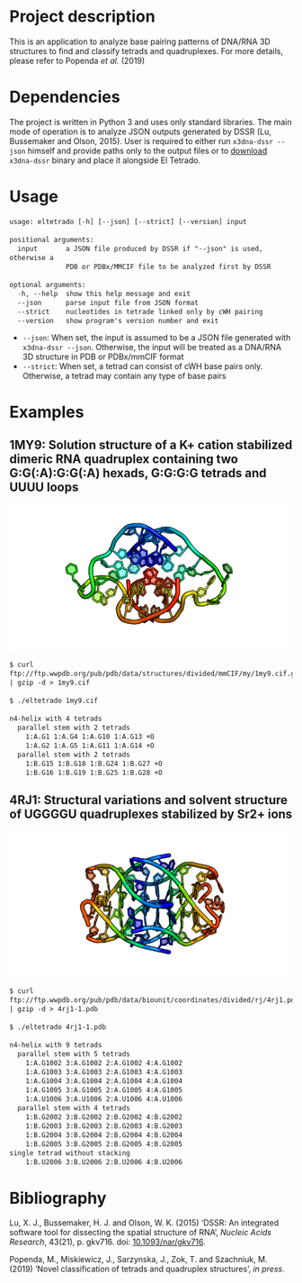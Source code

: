 # Project description

This is an application to analyze base pairing patterns of DNA/RNA 3D
structures to find and classify tetrads and quadruplexes. For more
details, please refer to Popenda *et al.* (2019)

# Dependencies

The project is written in Python 3 and uses only standard libraries. The
main mode of operation is to analyze JSON outputs generated by DSSR (Lu,
Bussemaker and Olson, 2015). User is required to either run `x3dna-dssr
--json` himself and provide paths only to the output files or to
[download](http://forum.x3dna.org/site-announcements/download-instructions/)
`x3dna-dssr` binary and place it alongside El Tetrado.

# Usage

    usage: eltetrado [-h] [--json] [--strict] [--version] input
    
    positional arguments:
      input       a JSON file produced by DSSR if "--json" is used, otherwise a
                  PDB or PDBx/MMCIF file to be analyzed first by DSSR
    
    optional arguments:
      -h, --help  show this help message and exit
      --json      parse input file from JSON format
      --strict    nucleotides in tetrade linked only by cWH pairing
      --version   show program's version number and exit

  - `--json`: When set, the input is assumed to be a JSON file generated
    with `x3dna-dssr --json`. Otherwise, the input will be treated as a
    DNA/RNA 3D structure in PDB or PDBx/mmCIF format
  - `--strict`: When set, a tetrad can consist of cWH base pairs only.
    Otherwise, a tetrad may contain any type of base
pairs

# Examples

## 1MY9: Solution structure of a K+ cation stabilized dimeric RNA quadruplex containing two G:G(:A):G:G(:A) hexads, G:G:G:G tetrads and UUUU loops

![](1MY9.png)

    $ curl ftp://ftp.wwpdb.org/pub/pdb/data/structures/divided/mmCIF/my/1my9.cif.gz | gzip -d > 1my9.cif
    
    $ ./eltetrado 1my9.cif
    
    n4-helix with 4 tetrads
      parallel stem with 2 tetrads
        1:A.G1 1:A.G4 1:A.G10 1:A.G13 +O
        1:A.G2 1:A.G5 1:A.G11 1:A.G14 +O
      parallel stem with 2 tetrads
        1:B.G15 1:B.G18 1:B.G24 1:B.G27 +O
        1:B.G16 1:B.G19 1:B.G25 1:B.G28 +O

## 4RJ1: Structural variations and solvent structure of UGGGGU quadruplexes stabilized by Sr2+ ions

![](4RJ1.png)

    $ curl ftp://ftp.wwpdb.org/pub/pdb/data/biounit/coordinates/divided/rj/4rj1.pdb1.gz | gzip -d > 4rj1-1.pdb
    
    $ ./eltetrado 4rj1-1.pdb
    
    n4-helix with 9 tetrads
      parallel stem with 5 tetrads
        1:A.G1002 3:A.G1002 2:A.G1002 4:A.G1002
        1:A.G1003 3:A.G1003 2:A.G1003 4:A.G1003
        1:A.G1004 3:A.G1004 2:A.G1004 4:A.G1004
        1:A.G1005 3:A.G1005 2:A.G1005 4:A.G1005
        1:A.U1006 3:A.U1006 2:A.U1006 4:A.U1006
      parallel stem with 4 tetrads
        1:B.G2002 3:B.G2002 2:B.G2002 4:B.G2002
        1:B.G2003 3:B.G2003 2:B.G2003 4:B.G2003
        1:B.G2004 3:B.G2004 2:B.G2004 4:B.G2004
        1:B.G2005 3:B.G2005 2:B.G2005 4:B.G2005
    single tetrad without stacking
        1:B.U2006 3:B.U2006 2:B.U2006 4:B.U2006

# Bibliography

<div id="refs" class="references">

<div id="ref-Lu2015">

Lu, X. J., Bussemaker, H. J. and Olson, W. K. (2015) ‘DSSR: An
integrated software tool for dissecting the spatial structure of RNA’,
*Nucleic Acids Research*, 43(21), p. gkv716. doi:
[10.1093/nar/gkv716](https://doi.org/10.1093/nar/gkv716).

</div>

<div id="ref-Popenda2019">

Popenda, M., Miskiewicz, J., Sarzynska, J., Zok, T. and Szachniuk, M.
(2019) ‘Novel classification of tetrads and quadruplex structures’, *in
press*.

</div>

</div>
